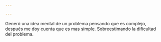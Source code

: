 ```yaml
---

---
```


Generó una idea mental de un problema pensando que es complejo, después me doy cuenta que es mas simple. Sobreestimando la dificultad del problema.